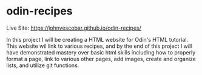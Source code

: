 # odin-recipes
Live Site: https://johnvescobar.github.io/odin-recipes/

In this project I will be creating a HTML website for Odin's HTML tutorial. This website wil link to various recipes, and by the end of this project I will have demonstrated mastery over basic html skills including how to properly format a page, link to various other pages, add images, create and organize lists, and utilize git functions.


